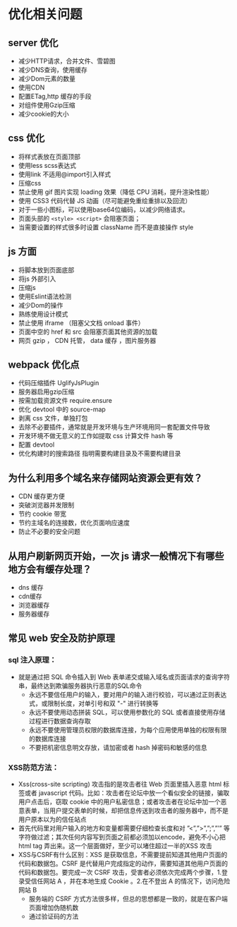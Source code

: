 # 优化相关问题
## server 优化
- 减少HTTP请求，合并文件、雪碧图
- 减少DNS查询，使用缓存
- 减少Dom元素的数量
- 使用CDN
- 配置ETag,http 缓存的手段
- 对组件使用Gzip压缩
- 减少cookie的大小

## css 优化
- 将样式表放在页面顶部
- 使用less scss表达式
- 使用link 不适用@import引入样式
- 压缩css
- 禁止使用 gif 图片实现 loading 效果（降低 CPU 消耗，提升渲染性能）
- 使用 CSS3 代码代替 JS 动画（尽可能避免重绘重排以及回流）
- 对于一些小图标，可以使用base64位编码，以减少网络请求。
- 页面头部的 `<style> <script>` 会阻塞页面；
- 当需要设置的样式很多时设置 className 而不是直接操作 style

## js 方面
- 将脚本放到页面底部
- 将js 外部引入
- 压缩js
- 使用Eslint语法检测
- 减少Dom的操作
- 熟练使用设计模式
- 禁止使用 iframe （阻塞父文档 onload 事件）
- 页面中空的 href 和 src 会阻塞页面其他资源的加载
- 网页 gzip ， CDN 托管， data 缓存 ，图片服务器

## webpack 优化点
- 代码压缩插件 UglifyJsPlugin
- 服务器启用gzip压缩
- 按需加载资源文件 require.ensure
- 优化 devtool 中的 source-map
- 剥离 css 文件，单独打包
- 去除不必要插件，通常就是开发环境与生产环境用同一套配置文件导致
- 开发环境不做无意义的工作如提取 css 计算文件 hash 等
- 配置 devtool
- 优化构建时的搜索路径 指明需要构建目录及不需要构建目录

## 为什么利用多个域名来存储网站资源会更有效？
- CDN 缓存更方便
- 突破浏览器并发限制
- 节约 cookie 带宽
- 节约主域名的连接数，优化页面响应速度
- 防止不必要的安全问题
## 从用户刷新网页开始，一次 js 请求一般情况下有哪些地方会有缓存处理？
- dns 缓存
- cdn缓存
- 浏览器缓存
- 服务器缓存

## 常见 web 安全及防护原理
### sql 注入原理：
- 就是通过把 SQL 命令插入到 Web 表单递交或输入域名或页面请求的查询字符串，最终达到欺骗服务器执行恶意的SQL命令
	- 永远不要信任用户的输入，要对用户的输入进行校验，可以通过正则表达式，或限制长度，对单引号和双 "-" 进行转换等
	- 永远不要使用动态拼装 SQL，可以使用参数化的 SQL 或者直接使用存储过程进行数据查询存取
	- 永远不要使用管理员权限的数据库连接，为每个应用使用单独的权限有限的数据库连接
	- 不要把机密信息明文存放，请加密或者 hash 掉密码和敏感的信息
### XSS防范方法：
- Xss(cross-site scripting) 攻击指的是攻击者往 Web 页面里插入恶意 html 标签或者 javascript 代码。比如：攻击者在论坛中放一个看似安全的链接，骗取用户点击后，窃取 cookie 中的用户私密信息；或者攻击者在论坛中加一个恶意表单，当用户提交表单的时候，却把信息传送到攻击者的服务器中，而不是用户原本以为的信任站点
- 首先代码里对用户输入的地方和变量都需要仔细检查长度和对 ”<”,”>”,”;”,”’” 等字符做过滤；其次任何内容写到页面之前都必须加以encode，避免不小心把 html tag 弄出来。这一个层面做好，至少可以堵住超过一半的XSS 攻击
- XSS与CSRF有什么区别：XSS 是获取信息，不需要提前知道其他用户页面的代码和数据包。CSRF 是代替用户完成指定的动作，需要知道其他用户页面的代码和数据包。要完成一次 CSRF 攻击，受害者必须依次完成两个步骤，1.登录受信任网站 A ，并在本地生成 Cookie 。2.在不登出 A 的情况下，访问危险网站 B
	- 服务端的 CSRF 方式方法很多样，但总的思想都是一致的，就是在客户端页面增加伪随机数
	- 通过验证码的方法








